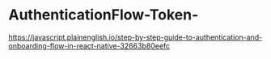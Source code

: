 # AuthenticationFlow-Token-

https://javascript.plainenglish.io/step-by-step-guide-to-authentication-and-onboarding-flow-in-react-native-32663b80eefc
